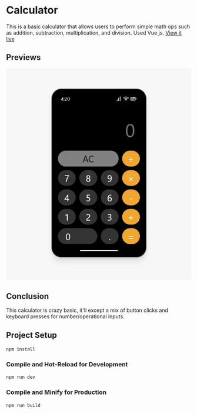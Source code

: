 # Calculator

This is a basic calculator that allows users to perform simple math ops such as addition, subtraction, multiplication, and division. Used Vue js. [View it live](https://steves-vue-calc.netlify.app/)

## Previews

![Preview](public/calc-preview.webp)

## Conclusion

This calculator is crazy basic, it'll except a mix of button clicks and keyboard presses for number/operational inputs.

## Project Setup

```sh
npm install
```

### Compile and Hot-Reload for Development

```sh
npm run dev
```

### Compile and Minify for Production

```sh
npm run build
```
